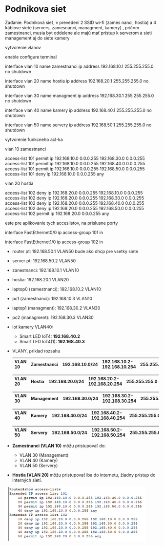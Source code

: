 # Podnikova siet

Zadanie:
Podniková sieť, v prevedení 2 SSID wi-fi (zames nanci, hostia) a 4 káblove siete (servers,
zamesnanci, managment, kamery) , pričom zamestnanci, musia byt oddelene ale majú
mať prístup k serverom a sieti management aj do siete kamery

vytvorenie vlanov

enable
configure terminal

interface vlan 10
name zamestnanci
ip address 192.168.10.1 255.255.255.0
no shutdown

interface vlan 20
name hostia
ip address 192.168.20.1 255.255.255.0
no shutdown

interface vlan 30
name managment
ip address 192.168.30.1 255.255.255.0
no shutdown

interface vlan 40
name kamery
ip address 192.168.40.1 255.255.255.0
no shutdown

interface vlan 50
name servery
ip address 192.168.50.1 255.255.255.0
no shutdown



vytvorenie funkcneho acl-ka

vlan 10 zamestnanci

access-list 101 permit ip 192.168.10.0 0.0.0.255 192.168.30.0 0.0.0.255
access-list 101 permit ip 192.168.10.0 0.0.0.255 192.168.40.0 0.0.0.255
access-list 101 permit ip 192.168.10.0 0.0.0.255 192.168.50.0 0.0.0.255
access-list 101 deny ip 192.168.10.0 0.0.0.255 any

vlan 20 hostia

access-list 102 deny ip 192.168.20.0 0.0.0.255 192.168.10.0 0.0.0.255
access-list 102 deny ip 192.168.20.0 0.0.0.255 192.168.30.0 0.0.0.255
access-list 102 deny ip 192.168.20.0 0.0.0.255 192.168.40.0 0.0.0.255
access-list 102 deny ip 192.168.20.0 0.0.0.255 192.168.50.0 0.0.0.255
access-list 102 permit ip 192.168.20.0 0.0.0.255 any

este pre aplikovanie tych acceslistov, na prislusne porty

interface FastEthernet0/0
ip access-group 101 in

interface FastEthernet1/0
ip access-group 102 in





- router pt: 192.168.50.1 VLAN50 bude ako dhcp pre vsetky siete
- server pt: 192.168.50.2 VLAN50
- zanestnanci: 192.168.10.1 VLAN10
- hostia: 192.168.20.1 VLAN20
- laptop0 (zamestnanci): 192.168.10.2 VLAN10
- pc1 (zamestnanci): 192.168.10.3 VLAN10
- laptop1 (managment): 192.168.30.2 VLAN30
- pc2 (managment): 192.168.30.3 VLAN30
- iot kamery VLAN40:
    - Smart LED IoT4: **192.168.40.2**
    - Smart LED IoT4(1): **192.168.40.3**
- VLANY, priklad rozsahu
    
    
    | VLAN 10 | Zamestnanci | 192.168.10.0/24 | 192.168.10.2-192.168.10.254 | 255.255.255.0 |
    | --- | --- | --- | --- | --- |
    
    | VLAN 20 | Hostia | 192.168.20.0/24 | 192.168.20.2-192.168.20.254 | 255.255.255.0 |
    | --- | --- | --- | --- | --- |
    
    | VLAN 30 | Management | 192.168.30.0/24 | 192.168.30.2-192.168.30.254 | 255.255.255.0 |
    | --- | --- | --- | --- | --- |
    
    | VLAN 40 | Kamery | 192.168.40.0/24 | 192.168.40.2-192.168.40.254 | 255.255.255.0 |
    | --- | --- | --- | --- | --- |
    
    | VLAN 50 | Servery | 192.168.50.0/24 | 192.168.50.2-192.168.50.254 | 255.255.255.0 |
    | --- | --- | --- | --- | --- |
- **Zamestnanci (VLAN 10)** môžu pristupovať do:
    - VLAN 30 (Management)
    - VLAN 40 (Kamery)
    - VLAN 50 (Servery)
- **Hostia (VLAN 20)** môžu pristupovať iba do internetu, žiadny prístup do interných sietí.

![image](https://raw.githubusercontent.com/spekhy/hal_pcv_podnikova_siet_3/refs/heads/main/access-lists.png)
